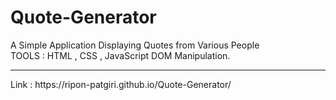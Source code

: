 # Quote-Generator
A Simple Application Displaying Quotes from Various People <br>
TOOLS : HTML , CSS , JavaScript DOM Manipulation.
<hr>
Link : https://ripon-patgiri.github.io/Quote-Generator/
